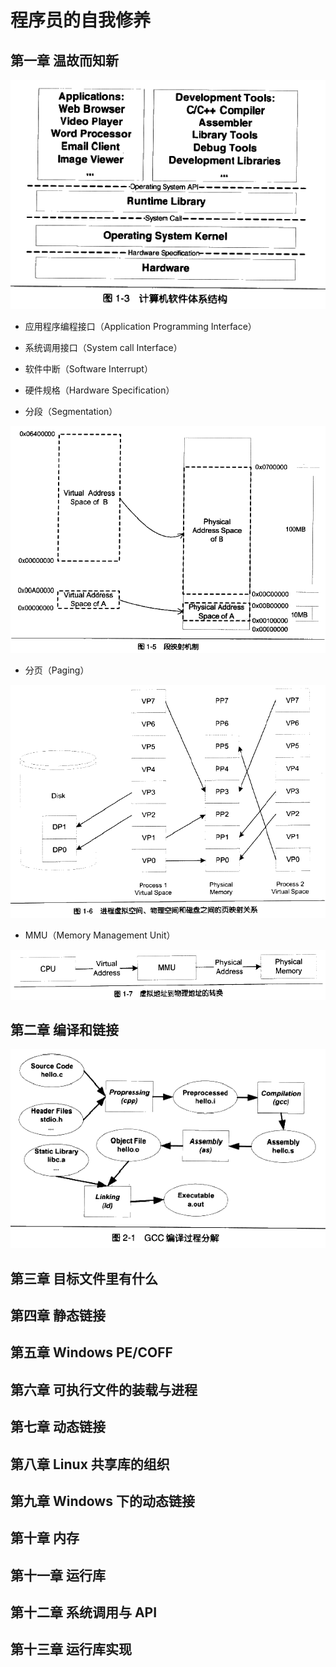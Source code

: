 # 程序员的自我修养


## 第一章 温故而知新

![](pic/1_1.png)

- 应用程序编程接口（Application Programming Interface）
- 系统调用接口（System call Interface）
- 软件中断（Software Interrupt）
- 硬件规格（Hardware Specification）

- 分段（Segmentation）

![](pic/1_2.png)

- 分页（Paging）

![](pic/1_3.png)

- MMU（Memory Management Unit）

![](pic/1_4.png)


## 第二章 编译和链接

![](pic/2_1.png)


## 第三章 目标文件里有什么

## 第四章 静态链接

## 第五章 Windows PE/COFF

## 第六章 可执行文件的装载与进程

## 第七章 动态链接

## 第八章 Linux 共享库的组织

## 第九章 Windows 下的动态链接

## 第十章 内存

## 第十一章 运行库

## 第十二章 系统调用与 API

## 第十三章 运行库实现
